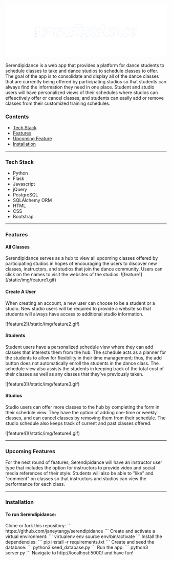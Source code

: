 ![serendipidance](/static/img/serendipidance.png)
<p>
Serendipidance is a web app that provides a platform for dance students to schedule classes to take and dance studios to schedule classes to offer. The goal of the app is to consolidate and display all of the dance classes that are currently being offered by participating studios so that students can always find the information they need in one place. Student and studio users will have personalized views of their schedules where studios can effeectively offer or cancel classes, and students can easily add or remove classes from their customized training schedules.
</p>
<h3>Contents</h3>
<ul>
<li><a href="#tech">Tech Stack</a></li>
<li><a href="#feat">Features</a></li>
<li><a href="#upcoming">Upcoming Feature</a></li>
<li><a href="#install">Installation</a></li>
</ul>

<hr>

<h3 id="tech">Tech Stack</h3>
<ul>
<li>Python</li>
<li>Flask</li>
<li>Javascript</li>
<li>jQuery</li>
<li>PostgreSQL</li>
<li>SQLAlchemy ORM</li>
<li>HTML</li>
<li>CSS</li>
<li>Bootstrap</li>
</ul>

<hr>

<h3 id="feat">Features</h3>
<h4>All Classes</h4>
<p>
Serendipidance serves as a hub to view all upcoming classes offered by participating studios in hopes of encouraging the users to discover new classes, instructors, and studios that join the dance community. Users can click on the names to visit the websites of the studios.
![feature1](/static/img/feature1.gif)
<h4>Create A User</h4>
<p>
When creating an account, a new user can choose to be a student or a studio. New studio users will be required to provide a website so that students will always have access to additional studio information.
</p>
![feature2](/static/img/feature2.gif)
<h4>Students</h4>
<p>
Student users have a personalized schedule view where they can add classes that interests them from the hub. The schedule acts as a planner for the students to allow for flexibility in their time management; thus, the add button does not automatically enroll the students in the dance class. The schedule view also assists the students in keeping track of the total cost of their classes as well as any classes that they've previously taken. 
</p>
![feature3](/static/img/feature3.gif)
<h4>Studios</h4>
<p>
Studio users can offer more classes to the hub by completing the form in their schedule view. They have the option of adding one-time or weekly classes, and can cancel classes by removing them from their schedule. The studio schedule also keeps track of current and past classes offered.
</p>
![feature4](/static/img/feature4.gif)

<hr>

<h3 id="upcoming">Upcoming Features</h3>
<p>
For the next round of features, Serendipidance will have an instructor user type that includes the option for instructors to provide video and social media references of their style. Students will also be able to "like" and "comment" on classes so that instructors and studios can view the performance for each class.
</p>

<hr>

<h3 id="install">Installation</h3>
<h4>To run Serendipidance:</h4>
Clone or fork this repository:
```
https://github.com/janeytangy/serendipidance
```
Create and activate a virtual environment:
```
virtualenv env
source env/bin/activate
```
Install the dependencies:
```
pip install -r requirements.txt
```
Create and seed the database:
```
python3 seed_database.py
```
Run the app:
```
python3 server.py
```
Navigate to http://localhost:5000/ and have fun!